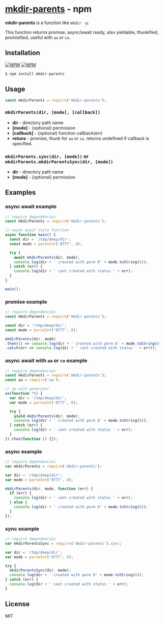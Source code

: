 [mkdir-parents](https://www.npmjs.com/package/mkdir-parents) - npm
=============

  **mkdir-parents** is a function like `mkdir -p`.

  This function returns promise, async/await ready,
  also yieldable, thunkified, promisified, useful with `aa` or `co`.

Installation
------------

[![NPM](https://nodei.co/npm/mkdir-parents.png?downloads=true&downloadRank=true&stars=true)](https://nodei.co/npm/mkdir-parents/)
[![NPM](https://nodei.co/npm-dl/mkdir-parents.png?height=2)](https://nodei.co/npm/mkdir-parents/)

```bash
$ npm install mkdir-parents
```

Usage
-----

```js
const mkdirParents = require('mkdir-parents');
```

### `mkdirParents(dir, [mode], [callback])`

+ **dir** - directory path name
+ **[mode]** - {optional} permission
+ **[callback]** - {optional} function callback(err)
+ **retuns** - promise, thunk for `aa` or `co`. returns undefined if callback is specified.

### `mkdirParents.sync(dir, [mode])` or `mkdirParents.mkdirParentsSync(dir, [mode])`

+ **dir** - directory path name
+ **[mode]** - {optional} permission

Examples
--------

### async await example

```js
// require dependencies
const mkdirParents = require('mkdir-parents');

// async await style function
async function main() {
  const dir = '/tmp/deep/dir';
  const mode = parseInt('0777', 8);

  try {
    await mkdirParents(dir, mode);
    console.log(dir + ' created with perm 0' + mode.toString(8));
  } catch (err) {
    console.log(dir + ' cant created with status ' + err);
  }
}

main();
```

### promise example

```js
// require dependencies
const mkdirParents = require('mkdir-parents');

const dir = '/tmp/deep/dir';
const mode = parseInt('0777', 8);

mkdirParents(dir, mode)
.then(() => console.log(dir + ' created with perm 0' + mode.toString(8)))
.catch(err => console.log(dir + ' cant created with status ' + err));
```

### async await with `aa` or `co` example

```js
// require dependencies
const mkdirParents = require('mkdir-parents');
const aa = require('aa');

// aa with generator
aa(function *() {
  var dir = '/tmp/deep/dir';
  var mode = parseInt('0777', 8);

  try {
    yield mkdirParents(dir, mode);
    console.log(dir + ' created with perm 0' + mode.toString(8));
  } catch (err) {
    console.log(dir + ' cant created with status ' + err);
  }
}).then(function () {});
```

### async example

```js
// require dependencies
var mkdirParents = require('mkdir-parents');

var dir = '/tmp/deep/dir';
var mode = parseInt('0777', 8);

mkdirParents(dir, mode, function (err) {
  if (err) {
    console.log(dir + ' cant created with status ' + err);
  } else {
    console.log(dir + ' created with perm 0' + mode.toString(8));
  }
});
```

### sync example

```js
// require dependencies
var mkdirParentsSync = require('mkdir-parents').sync;

var dir = '/tmp/deep/dir';
var mode = parseInt('0777', 8);

try {
  mkdirParentsSync(dir, mode);
  console.log(dir + ' created with perm 0' + mode.toString(8));
} catch (err) {
  console.log(dir + ' cant created with status ' + err);
}
```

License
-------

  MIT
